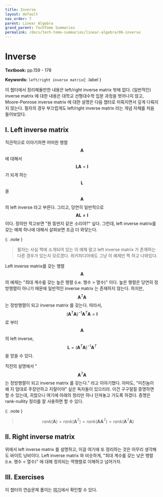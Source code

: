 ```yaml
---
title: Inverse
layout: default
nav_order: 7
parent: Linear Algebra
grand_parent: TechTome Summaries
permalink: /docs/tech-tome-summaries/linear-algebra/06-inverse
---
```


# Inverse

**Textbook:** pp.159 - 178

**Keywords:** `left/right inverse matrix`{: .label }

이 챕터에서 정리해둘만한 내용은 left/right inverse matrix 밖에 없다.
(일반적인) inverse matrix 에 대한 내용은 대학교 선형대수학 입문 과정을 벗어나지 않고, Moore-Penrose inverse matrix 에 대한 설명은 다음 챕터로 미뤄지면서 깊게 다뤄지지 않는다.
필자의 경우 부끄럽게도 left/right inverse matrix 라는 개념 자체를 처음 들어보았다.

## I. Left inverse matrix

직관적으로 이야기하면 어떠한 행렬 $$\mathbf{A}$$ 에 대해서 $$\mathbf{L}\mathbf{A} = \mathbf{I}$$ 가 되게 하는 $$\mathbf{L}$$ 을 $$\mathbf{A}$$ 의 left inverse 라고 부른다.
그리고, 당연히 일반적으로 $$\mathbf{A}\mathbf{L} \neq \mathbf{I}$$ 이다.
정의만 적고보면 "뭔 뚱딴지 같은 소리야?" 싶다.
그런데, left inverse matrix를 갖는 예제 하나에 대해서 살펴보면 조금 더 와닿는다.

{: .note }
> 필자는 사실 책에 소개되어 있는 이 예제 말고 left inverse matrix 가 존재하는 다른 경우가 있는지 모르겠다.
> 위키피디아에도 그냥 이 예제만 찍 하고 나와있다.

Left inverse matrix를 갖는 행렬 $$\mathbf{A}$$ 의 예제는 "최대 계수를 갖는 높은 행렬 (i.e. 행수 > 열수)" 이다.
높은 행렬은 당연히 정방행렬이 아니기 때문에 일반적인 inverse matrix 는 존재하지 않는다.
하지만, $$\mathbf{A}^T\mathbf{A}$$ 는 정방행렬이 되고 inverse matrix 를 갖는다.
따라서, $$(\mathbf{A}^T\mathbf{A})^{-1}\mathbf{A}^T\mathbf{A} = \mathbf{I}$$ 로 부터 $$\mathbf{A}$$ 의 left inverse, $$\mathbf{L} = (\mathbf{A}^T\mathbf{A})^{-1}\mathbf{A}^T$$ 을 얻을 수 있다.

직전의 설명에서 "$$\mathbf{A}^T\mathbf{A}$$ 는 정방행렬이 되고 inverse matrix 를 갖는다." 라고 이야기했다.
아마도, "미친놈이 왜 지 맘대로 주장만하고 지랄이야" 싶은 독자들이 있으리라.
이건 구구절절 증명하면 할 수 있는데, 귀찮으니 여기에 아래의 정리만 하나 던져놓고 가도록 하겠다.
증명은 rank-nullity 정리를 잘 사용하면 할 수 있다.

{: .note }
> $$rank(\mathbf{A}) = rank(\mathbf{A}^T) = rank(\mathbf{A}\mathbf{A}^T) = rank(\mathbf{A}^T\mathbf{A})$$

## II. Right inverse matrix

위에서 left inverse matrix 를 설명하고, 이걸 여기에 또 정리하는 것은 아무리 생각해도 바이트 낭비이다.
Left inverse matrix 와 비슷하게, "최대 계수를 갖는 낮은 행렬 (i.e. 행수 < 열수)" 에 대해 정의되는 역행렬로 이해하고 넘어가자.

## III. Exercises

이 챕터의 연습문제 풀이는 [여기](https://github.com/i-am-wonseoklee/i-am-wonseoklee.github.io/tree/main/docs/tech-tome-summaries/linear-algebra/06-inverse/exercises)에서 확인할 수 있다.

<script src="https://utteranc.es/client.js"
        repo="i-am-wonseoklee/i-am-wonseoklee.github.io"
        issue-term="pathname"
        theme="github-dark-orange"
        crossorigin="anonymous"
        async>
</script>
